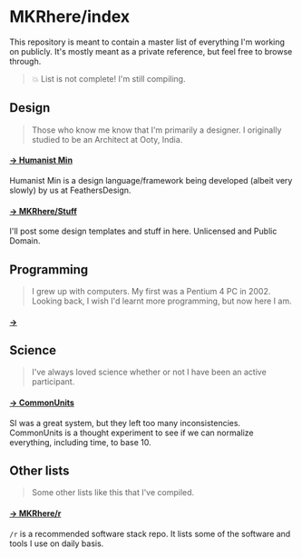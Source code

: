 # MKRhere/index

This repository is meant to contain a master list of everything I'm working on publicly. It's mostly meant as a private reference, but feel free to browse through.

> 💥 List is not complete! I'm still compiling.

## Design
> Those who know me know that I'm primarily a designer. I originally studied to be an Architect at Ooty, India.

#### [→ Humanist Min](https://github.com/feathersdesign/HumanistMin)
Humanist Min is a design language/framework being developed (albeit very slowly) by us at FeathersDesign.

#### [→ MKRhere/Stuff](https://github.com/MKRhere/Stuff)
I'll post some design templates and stuff in here. Unlicensed and Public Domain.

## Programming
> I grew up with computers. My first was a Pentium 4 PC in 2002. Looking back, I wish I'd learnt more programming, but now here I am.

#### [→ ]()

## Science
> I've always loved science whether or not I have been an active participant.

#### [→ CommonUnits](https://github.com/commonunits/draft)
SI was a great system, but they left too many inconsistencies. CommonUnits is a thought experiment to see if we can normalize everything, including time, to base 10.

## Other lists
> Some other lists like this that I've compiled.

#### [→ MKRhere/r](https://github.com/MKRhere/r)
`/r` is a recommended software stack repo. It lists some of the software and tools I use on daily basis.
